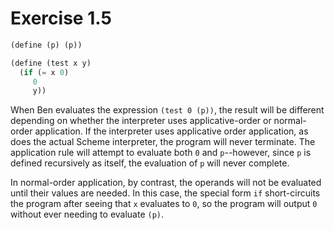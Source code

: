 # Exercise 1.5

```scheme
(define (p) (p))

(define (test x y)
  (if (= x 0)
     0
     y))
```

When Ben evaluates the expression `(test 0 (p))`, the result will be different depending on whether the interpreter uses applicative-order or normal-order application. If the interpreter uses applicative order application, as does the actual Scheme interpreter, the program will never terminate.  The application rule will attempt to evaluate both `0` and `p`--however, since `p` is defined recursively as itself, the evaluation of `p` will never complete.

In normal-order application, by contrast, the operands will not be evaluated until their values are needed.  In this case, the special form `if` short-circuits the program after seeing that `x` evaluates to `0`, so the program will output `0` without ever needing to evaluate `(p)`.
